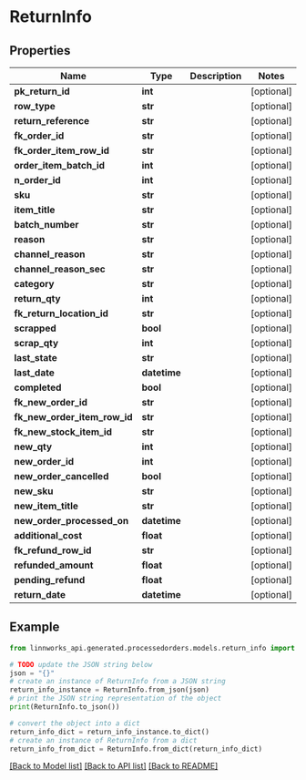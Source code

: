 # ReturnInfo


## Properties

Name | Type | Description | Notes
------------ | ------------- | ------------- | -------------
**pk_return_id** | **int** |  | [optional] 
**row_type** | **str** |  | [optional] 
**return_reference** | **str** |  | [optional] 
**fk_order_id** | **str** |  | [optional] 
**fk_order_item_row_id** | **str** |  | [optional] 
**order_item_batch_id** | **int** |  | [optional] 
**n_order_id** | **int** |  | [optional] 
**sku** | **str** |  | [optional] 
**item_title** | **str** |  | [optional] 
**batch_number** | **str** |  | [optional] 
**reason** | **str** |  | [optional] 
**channel_reason** | **str** |  | [optional] 
**channel_reason_sec** | **str** |  | [optional] 
**category** | **str** |  | [optional] 
**return_qty** | **int** |  | [optional] 
**fk_return_location_id** | **str** |  | [optional] 
**scrapped** | **bool** |  | [optional] 
**scrap_qty** | **int** |  | [optional] 
**last_state** | **str** |  | [optional] 
**last_date** | **datetime** |  | [optional] 
**completed** | **bool** |  | [optional] 
**fk_new_order_id** | **str** |  | [optional] 
**fk_new_order_item_row_id** | **str** |  | [optional] 
**fk_new_stock_item_id** | **str** |  | [optional] 
**new_qty** | **int** |  | [optional] 
**new_order_id** | **int** |  | [optional] 
**new_order_cancelled** | **bool** |  | [optional] 
**new_sku** | **str** |  | [optional] 
**new_item_title** | **str** |  | [optional] 
**new_order_processed_on** | **datetime** |  | [optional] 
**additional_cost** | **float** |  | [optional] 
**fk_refund_row_id** | **str** |  | [optional] 
**refunded_amount** | **float** |  | [optional] 
**pending_refund** | **float** |  | [optional] 
**return_date** | **datetime** |  | [optional] 

## Example

```python
from linnworks_api.generated.processedorders.models.return_info import ReturnInfo

# TODO update the JSON string below
json = "{}"
# create an instance of ReturnInfo from a JSON string
return_info_instance = ReturnInfo.from_json(json)
# print the JSON string representation of the object
print(ReturnInfo.to_json())

# convert the object into a dict
return_info_dict = return_info_instance.to_dict()
# create an instance of ReturnInfo from a dict
return_info_from_dict = ReturnInfo.from_dict(return_info_dict)
```
[[Back to Model list]](../README.md#documentation-for-models) [[Back to API list]](../README.md#documentation-for-api-endpoints) [[Back to README]](../README.md)



